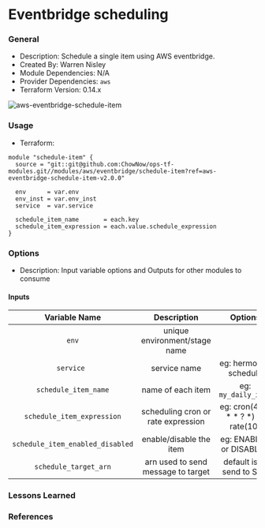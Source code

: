 # Eventbridge scheduling 

### General

* Description: Schedule a single item using AWS eventbridge.
* Created By: Warren Nisley
* Module Dependencies: N/A
* Provider Dependencies: `aws`
* Terraform Version: 0.14.x

![aws-eventbridge-schedule-item](https://github.com/ChowNow/ops-tf-modules/workflows/aws-eventbridge-schedule-item/badge.svg)

### Usage

* Terraform:

```hcl
module "schedule-item" {
  source = "git::git@github.com:ChowNow/ops-tf-modules.git//modules/aws/eventbridge/schedule-item?ref=aws-eventbridge-schedule-item-v2.0.0"

  env      = var.env
  env_inst = var.env_inst
  service  = var.service

  schedule_item_name       = each.key
  schedule_item_expression = each.value.schedule_expression
}
```

### Options

* Description: Input variable options and Outputs for other modules to consume

#### Inputs

| Variable Name              | Description                          | Options                           | Type     | Required? | 
| :------------------------: | :----------------------------------: | :-------------------------------: | :------: | :-------: |
| `env`                      | unique environment/stage name        |                                   | string   |  Yes      | 
| `service `                 | service name                         |eg: hermosa-schedule               | string   |  Yes      |
| `schedule_item_name`       | name of each item                    | eg: `my_daily_item`               | string   |  Yes      | 
| `schedule_item_expression` | scheduling cron or rate expression   | eg: cron(42 * * * ? *)  or rate(10) | string |  Yes      |
| `schedule_item_enabled_disabled` | enable/disable the item        | eg: ENABLED or DISABLED           | string   |  Yes      | 
| `schedule_target_arn`      | arn used to send message to target   | default is to send to SQS         | string   |  Yes      | 


### Lessons Learned


### References
